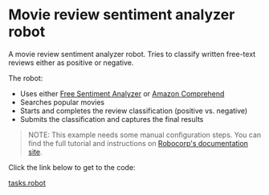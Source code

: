 # Movie review sentiment analyzer robot

A movie review sentiment analyzer robot. Tries to classify written free-text reviews either as positive or negative.

The robot:

- Uses either [Free Sentiment Analyzer](https://www.danielsoper.com/sentimentanalysis/default.aspx) or [Amazon Comprehend](https://aws.amazon.com/comprehend/)
- Searches popular movies
- Starts and completes the review classification (positive vs. negative)
- Submits the classification and captures the final results

> NOTE: This example needs some manual configuration steps. You can find the full tutorial and instructions on [Robocorp's documentation site](https://robocorp.com/docs/development-guide/ai-machine-learning/movie-review-sentiment-analyzer-robot).

Click the link below to get to the code:

[tasks.robot](./tasks.robot)
